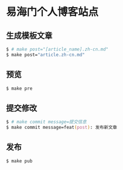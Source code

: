 # 易海门个人博客站点

## 生成模板文章

```zsh
$ # make post="[article_name].zh-cn.md"
$ make post="article.zh-cn.md"
```

## 预览

```zsh
$ make pre
```

## 提交修改

```zsh
$ # make commit message=提交信息
$ make commit message=feat(post): 发布新文章
```

## 发布

```zsh
$ make pub
```